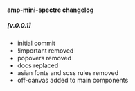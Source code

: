 #### amp-mini-spectre changelog

##### [v.0.0.1] 
  - initial commit
  - !important removed 
  - popovers removed 
  - docs replaced
  - asian fonts and scss rules removed
  - off-canvas added to main components

